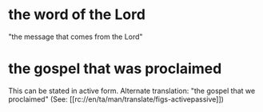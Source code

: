 # the word of the Lord

"the message that comes from the Lord"

# the gospel that was proclaimed

This can be stated in active form. Alternate translation: "the gospel that we proclaimed" (See: [[rc://en/ta/man/translate/figs-activepassive]])

